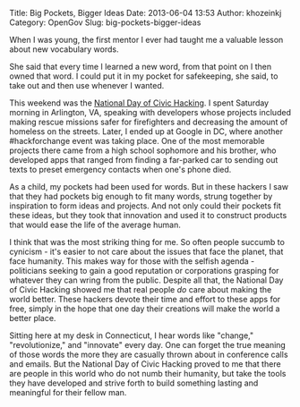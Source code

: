 Title: Big Pockets, Bigger Ideas
Date: 2013-06-04 13:53
Author: khozeinkj
Category: OpenGov
Slug: big-pockets-bigger-ideas

When I was young, the first mentor I ever had taught me a valuable
lesson about new vocabulary words.

She said that every time I learned a new word, from that point on I then
owned that word. I could put it in my pocket for safekeeping, she said,
to take out and then use whenever I wanted.

This weekend was the [National Day of Civic Hacking][]. I spent Saturday
morning in Arlington, VA, speaking with developers whose projects
included making rescue missions safer for firefighters and decreasing
the amount of homeless on the streets. Later, I ended up at Google in
DC, where another \#hackforchange event was taking place. One of the
most memorable projects there came from a high school sophomore and his
brother, who developed apps that ranged from finding a far-parked car to
sending out texts to preset emergency contacts when one's phone died.

As a child, my pockets had been used for words. But in these hackers I
saw that they had pockets big enough to fit many words, strung together
by inspiration to form ideas and projects. And not only could their
pockets fit these ideas, but they took that innovation and used it to
construct products that would ease the life of the average human.

I think that was the most striking thing for me. So often people succumb
to cynicism - it's easier to not care about the issues that face the
planet, that face humanity. This makes way for those with the selfish
agenda - politicians seeking to gain a good reputation or corporations
grasping for whatever they can wring from the public. Despite all that,
the National Day of Civic Hacking showed me that real people *do* care
about making the world better. These hackers devote their time and
effort to these apps for free, simply in the hope that one day their
creations will make the world a better place.

Sitting here at my desk in Connecticut, I hear words like "change,"
"revolutionize," and "innovate" every day. One can forget the true
meaning of those words the more they are casually thrown about in
conference calls and emails. But the National Day of Civic Hacking
proved to me that there are people in this world who do not numb their
humanity, but take the tools they have developed and strive forth to
build something lasting and meaningful for their fellow man.

  [National Day of Civic Hacking]: http://hackforchange.org/
    "National Day of Civic Hacking"
